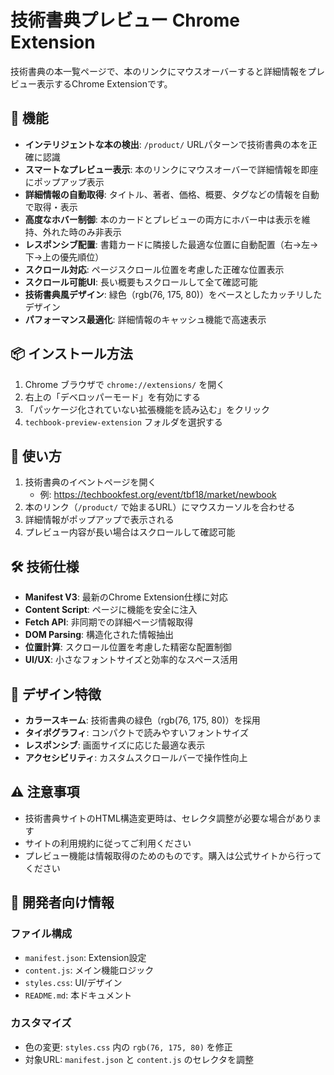 # 技術書典プレビュー Chrome Extension

技術書典の本一覧ページで、本のリンクにマウスオーバーすると詳細情報をプレビュー表示するChrome Extensionです。

## 🎯 機能

- **インテリジェントな本の検出**: `/product/` URLパターンで技術書典の本を正確に認識
- **スマートなプレビュー表示**: 本のリンクにマウスオーバーで詳細情報を即座にポップアップ表示
- **詳細情報の自動取得**: タイトル、著者、価格、概要、タグなどの情報を自動で取得・表示
- **高度なホバー制御**: 本のカードとプレビューの両方にホバー中は表示を維持、外れた時のみ非表示
- **レスポンシブ配置**: 書籍カードに隣接した最適な位置に自動配置（右→左→下→上の優先順位）
- **スクロール対応**: ページスクロール位置を考慮した正確な位置表示
- **スクロール可能UI**: 長い概要もスクロールして全て確認可能
- **技術書典風デザイン**: 緑色（rgb(76, 175, 80)）をベースとしたカッチリしたデザイン
- **パフォーマンス最適化**: 詳細情報のキャッシュ機能で高速表示

## 📦 インストール方法

1. Chrome ブラウザで `chrome://extensions/` を開く
2. 右上の「デベロッパーモード」を有効にする
3. 「パッケージ化されていない拡張機能を読み込む」をクリック
4. `techbook-preview-extension` フォルダを選択する

## 🚀 使い方

1. 技術書典のイベントページを開く
   - 例: https://techbookfest.org/event/tbf18/market/newbook
2. 本のリンク（`/product/` で始まるURL）にマウスカーソルを合わせる
3. 詳細情報がポップアップで表示される
4. プレビュー内容が長い場合はスクロールして確認可能

## 🛠 技術仕様

- **Manifest V3**: 最新のChrome Extension仕様に対応
- **Content Script**: ページに機能を安全に注入
- **Fetch API**: 非同期での詳細ページ情報取得
- **DOM Parsing**: 構造化された情報抽出
- **位置計算**: スクロール位置を考慮した精密な配置制御
- **UI/UX**: 小さなフォントサイズと効率的なスペース活用

## 🎨 デザイン特徴

- **カラースキーム**: 技術書典の緑色（rgb(76, 175, 80)）を採用
- **タイポグラフィ**: コンパクトで読みやすいフォントサイズ
- **レスポンシブ**: 画面サイズに応じた最適な表示
- **アクセシビリティ**: カスタムスクロールバーで操作性向上

## ⚠️ 注意事項

- 技術書典サイトのHTML構造変更時は、セレクタ調整が必要な場合があります
- サイトの利用規約に従ってご利用ください
- プレビュー機能は情報取得のためのものです。購入は公式サイトから行ってください

## 🔧 開発者向け情報

### ファイル構成
- `manifest.json`: Extension設定
- `content.js`: メイン機能ロジック
- `styles.css`: UI/デザイン
- `README.md`: 本ドキュメント

### カスタマイズ
- 色の変更: `styles.css` 内の `rgb(76, 175, 80)` を修正
- 対象URL: `manifest.json` と `content.js` のセレクタを調整